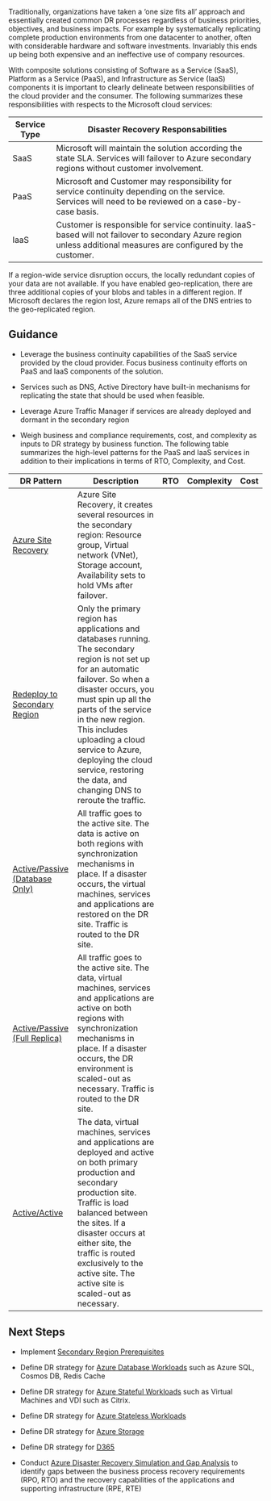 
Traditionally, organizations have taken a ‘one size fits all’ approach and essentially created common DR processes regardless of business priorities, objectives, and business impacts. For example by systematically replicating complete production environments from one datacenter to another, often with considerable hardware and software investments.  Invariably this ends up being both expensive and an ineffective use of company resources. 


With composite solutions consisting of Software as a Service (SaaS), Platform as a Service (PaaS), and Infrastructure as Service (IaaS) components it is important to clearly delineate between responsibilities of the cloud provider and the consumer. The following summarizes these responsibilities with respects to the Microsoft cloud services: 


 
| __Service Type__ | __Disaster Recovery Responsabilities__ |
|------------------------------|----------------------------|
| SaaS   | Microsoft will maintain the solution according the state SLA. Services will failover to Azure secondary regions without customer involvement.  | 
| PaaS     | Microsoft and Customer may responsibility for service continuity depending on the service. Services will need to be reviewed on a case-by-case basis. | 
| IaaS   | Customer is responsible for service continuity. IaaS-based will not failover to secondary Azure region unless additional measures are configured by the customer.  | 




If a region-wide service disruption occurs, the locally redundant copies of your data are not available. If you have enabled geo-replication, there are three additional copies of your blobs and tables in a different region. If Microsoft declares the region lost, Azure remaps all of the DNS entries to the geo-replicated region. 


 


## Guidance 


- Leverage the business continuity capabilities of the SaaS service provided by the cloud provider. Focus business continuity efforts on PaaS and IaaS components of the solution. 


- Services such as DNS, Active Directory have built-in mechanisms for replicating the state that should be used when feasible. 


- Leverage Azure Traffic Manager if services are already deployed and dormant in the secondary region 


- Weigh business and compliance requirements, cost, and complexity as inputs to DR strategy by business function. The following table summarizes the high-level patterns for the PaaS and IaaS services in addition to their implications in terms of RTO, Complexity, and Cost. 


| __DR Pattern__ | __Description__ |__RTO__ |__Complexity__ |__Cost__ |
|------------------------------|----------------------------|----------------------------|----------------------------|----------------------------|
| [Azure Site Recovery](https://docs.microsoft.com/en-us/azure/architecture/resiliency/disaster-recovery-azure-applications#failover-using-azure-site-recovery)  | Azure Site Recovery, it creates several resources in the secondary region: Resource group, Virtual network (VNet), Storage account, Availability sets to hold VMs after failover.   | | | |
| [Redeploy to Secondary Region](https://docs.microsoft.com/en-us/azure/architecture/resiliency/disaster-recovery-azure-applications#redeployment-to-a-secondary-azure-region)     | Only the primary region has applications and databases running. The secondary region is not set up for an automatic failover.  So when a disaster occurs, you must spin up all the parts of the service in the new region. This includes uploading a cloud service to Azure, deploying the cloud service, restoring the data, and changing DNS to reroute the traffic.  | | | |
| [Active/Passive (Database Only)](https://docs.microsoft.com/en-us/azure/architecture/resiliency/disaster-recovery-azure-applications#database-only)  | All traffic goes to the active site. The data is active on both regions with synchronization mechanisms in place. If a disaster occurs, the virtual machines, services and applications are restored on the DR site. Traffic is routed to the DR site.   | | | |
| [Active/Passive (Full Replica)](https://docs.microsoft.com/en-us/azure/architecture/resiliency/disaster-recovery-azure-applications#full-replica)     | All traffic goes to the active site. The data, virtual machines, services and applications are active on both regions with synchronization mechanisms in place. If a disaster occurs, the DR environment is scaled-out as necessary. Traffic is routed to the DR site. | 
| [Active/Active](https://docs.microsoft.com/en-us/azure/architecture/resiliency/disaster-recovery-azure-applications#active-active)   | The data, virtual machines, services and applications are deployed and active on both primary production and secondary production site. Traffic is load balanced between the sites.  If a disaster occurs at either site, the traffic is routed exclusively to the active site. The active site is scaled-out as necessary.    | | | |


 


## Next Steps 


 

- Implement [Secondary Region Prerequisites](2.2-Azure-Secondary-Region-Prerequisites.md) 


- Define DR strategy for [Azure Database Workloads](2.3-Azure-Database-Workloads.md) such as Azure SQL, Cosmos DB, Redis Cache 


- Define DR strategy for [Azure Stateful Workloads](2.4-Azure-Stateful-Workloads.md) such as Virtual Machines and VDI such as Citrix. 


- Define DR strategy for [Azure Stateless Workloads](2.5-Azure-Stateless-Workloads.md) 


- Define DR strategy for [Azure Storage](2.6-Azure-Storage.md) 


- Define DR strategy for [D365](2.7-D365.md) 


- Conduct [Azure Disaster Recovery Simulation and Gap Analysis](3.0-Azure-Disaster-Recovery-Simulation-and-Gap-Analysis.md) to identify gaps between the business process recovery requirements (RPO, RTO) and the recovery capabilities of the applications and supporting infrastructure (RPE, RTE) 



 
